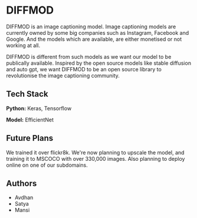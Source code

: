 
# DIFFMOD

DIFFMOD is an image captioning model. Image captioning models are currently owned by some big companies such as Instagram, Facebook and Google. And the models which are available, are either monetised or not working at all.

DIFFMOD is different from such models as we want our model to be publically available. Inspired by the open source models like stable diffusion and auto gpt, we want DIFFMOD to be an open source library to revolutionise the image captioning community.






## Tech Stack

**Python:** Keras, Tensorflow

**Model:** EfficientNet


## Future Plans

We trained it over flickr8k. We're now planning to upscale the model, and training it to MSCOCO with over 330,000 images. Also planning to deploy online on one of our subdomains.


## Authors

- Avdhan
- Satya
- Mansi

